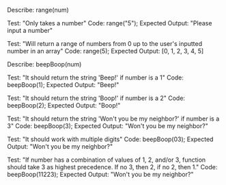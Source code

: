 Describe: range(num)

Test: "Only takes a number"
Code: range("5");
Expected Output: "Please input a number"

Test: "Will return a range of numbers from 0 up to the user's inputted number in an array"
Code: range(5);
Expected Output: [0, 1, 2, 3, 4, 5]



Describe: beepBoop(num)

Test: "It should return the string 'Beep!' if number is a 1"
Code: beepBoop(1);
Expected Output: "Beep!"

Test: "It should return the string 'Boop!' if number is a 2"
Code: beepBoop(2);
Expected Output: "Boop!"

Test: "It should return the string 'Won't you be my neighbor?' if number is a 3"
Code: beepBoop(3);
Expected Output: "Won't you be my neighbor?"

Test: "It should work with multiple digits"
Code: beepBoop(03);
Expected Output: "Won't you be my neighbor?"

Test: "If number has a combination of values of 1, 2, and/or 3, function should take 3 as highest precedence. If no 3, then 2, if no 2, then 1."
Code: beepBoop(11223);
Expected Output: "Won't you be my neighbor?"
